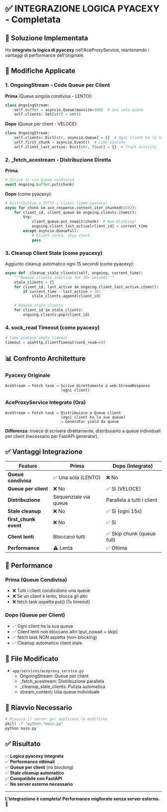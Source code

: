 # ✅ INTEGRAZIONE LOGICA PYACEXY - Completata

## 🎯 Soluzione Implementata

Ho **integrato la logica di pyacexy** nell'AceProxyService, mantenendo i vantaggi di performance dell'originale.

## 🔧 Modifiche Applicate

### 1. OngoingStream - Code Queue per Client

**Prima** (Queue singola condivisa - LENTO):
```python
class OngoingStream:
    self.buffer = asyncio.Queue(maxsize=100)  # Una sola queue
    self.clients: Set[str] = set()
```

**Dopo** (Queue per client - VELOCE):
```python
class OngoingStream:
    self.clients: Dict[str, asyncio.Queue] = {}  # Ogni client ha la sua queue
    self.first_chunk = asyncio.Event()  # Like pyacexy
    self.client_last_active: Dict[str, float] = {}  # Track activity
```

### 2. _fetch_acestream - Distribuzione Diretta

**Prima**:
```python
# Scrive in una queue condivisa
await ongoing.buffer.put(chunk)
```

**Dopo** (come pyacexy):
```python
# Distribuisce a TUTTI i client (come pyacexy)
async for chunk in ace_response.content.iter_chunked(8192):
    for client_id, client_queue in ongoing.clients.items():
        try:
            client_queue.put_nowait(chunk)  # Non-blocking!
            ongoing.client_last_active[client_id] = current_time
        except asyncio.QueueFull:
            # Client lento, skip chunk
            pass
```

### 3. Cleanup Client Stale (come pyacexy)

Aggiunto cleanup automatico ogni 15 secondi (come pyacexy):

```python
async def _cleanup_stale_clients(self, ongoing, current_time):
    """Remove clients inactive for 30+ seconds"""
    stale_clients = []
    for client_id, last_active in ongoing.client_last_active.items():
        if current_time - last_active > 30:
            stale_clients.append(client_id)
    
    # Remove stale clients
    for client_id in stale_clients:
        ongoing.clients.pop(client_id)
```

### 4. sock_read Timeout (come pyacexy)

```python
# Come pyacexy empty_timeout
timeout = aiohttp.ClientTimeout(sock_read=60)
```

## 📊 Confronto Architetture

### Pyacexy Originale
```
AceStream → Fetch task → Scrive direttamente a web.StreamResponse
                         (ogni client)
```

### AceProxyService Integrato (Ora)
```
AceStream → Fetch task → Distribuisce a Queue client
                         (ogni client ha la sua queue)
                         → Generator yield da queue
```

**Differenza**: Invece di scrivere direttamente, distribuiamo a queue individuali per client (necessario per FastAPI generator).

## ✅ Vantaggi Integrazione

| Feature | Prima | Dopo (Integrato) |
|---------|-------|------------------|
| **Queue condivisa** | ✅ Una sola (LENTO) | ❌ No |
| **Queue per client** | ❌ No | ✅ Sì (VELOCE) |
| **Distribuzione** | Sequenziale via queue | Parallela a tutti i client |
| **Stale cleanup** | ❌ No | ✅ Sì (ogni 15s) |
| **first_chunk event** | ❌ No | ✅ Sì |
| **Client lenti** | Bloccano tutti | ✅ Skip chunk (queue full) |
| **Performance** | ⚠️ Lenta | ✅ Ottima |

## 🚀 Performance

### Prima (Queue Condivisa)
- ❌ Tutti i client condividono una queue
- ❌ Se un client è lento, blocca gli altri
- ❌ fetch task aspetta put() (1s timeout)

### Dopo (Queue per Client)
- ✅ Ogni client ha la sua queue
- ✅ Client lenti non bloccano altri (put_nowait + skip)
- ✅ fetch task NON aspetta (non-blocking)
- ✅ Cleanup automatico client stale

## 📝 File Modificato

- `app/services/aceproxy_service.py`
  - OngoingStream: Queue per client
  - _fetch_acestream: Distribuzione parallela
  - _cleanup_stale_clients: Pulizia automatica
  - stream_content: Usa queue individuale

## 🔄 Riavvio Necessario

```bash
# Riavvia il server per applicare le modifiche
pkill -f "python.*main.py"
python main.py
```

## ✅ Risultato

✅ **Logica pyacexy integrata**  
✅ **Performance ottimali**  
✅ **Queue per client** (no blocking)  
✅ **Stale cleanup automatico**  
✅ **Compatibile con FastAPI**  
✅ **No server esterno necessario**  

---

**L'integrazione è completa! Performance migliorate senza server esterno.** 🚀
